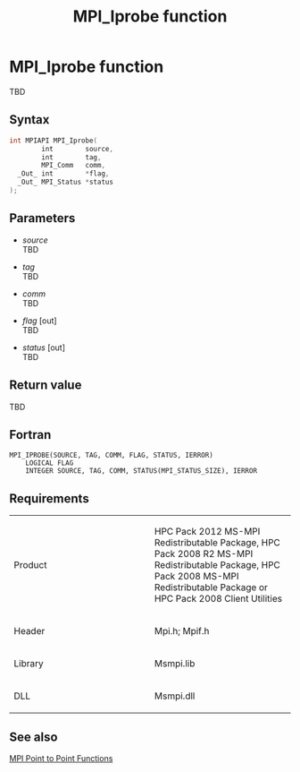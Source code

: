 ﻿---
title: MPI_Iprobe function
TOCTitle: MPI_Iprobe function
ms:assetid: e2a6fadf-447d-42b1-a455-89a504beeabd
ms:mtpsurl: https://msdn.microsoft.com/en-us/library/Dn473424(v=VS.85)
ms:contentKeyID: 59360960
ms.date: 03/28/2018
mtps_version: v=VS.85
f1_keywords:
- MPI_IPROBE
- mpif/MPI_Iprobe
- mpi/MPI_IPROBE
dev_langs:
- C++
- C
---

# MPI\_Iprobe function

TBD

## Syntax

``` c++
int MPIAPI MPI_Iprobe(
        int        source,
        int        tag,
        MPI_Comm   comm,
  _Out_ int        *flag,
  _Out_ MPI_Status *status
);
```

## Parameters

  - *source*  
    TBD

  - *tag*  
    TBD

  - *comm*  
    TBD

  - *flag* \[out\]  
    TBD

  - *status* \[out\]  
    TBD

## Return value

TBD

## Fortran

    MPI_IPROBE(SOURCE, TAG, COMM, FLAG, STATUS, IERROR)
        LOGICAL FLAG
        INTEGER SOURCE, TAG, COMM, STATUS(MPI_STATUS_SIZE), IERROR

## Requirements

<table>
<colgroup>
<col style="width: 50%" />
<col style="width: 50%" />
</colgroup>
<tbody>
<tr class="odd">
<td><p>Product</p></td>
<td><p>HPC Pack 2012 MS-MPI Redistributable Package, HPC Pack 2008 R2 MS-MPI Redistributable Package, HPC Pack 2008 MS-MPI Redistributable Package or HPC Pack 2008 Client Utilities</p></td>
</tr>
<tr class="even">
<td><p>Header</p></td>
<td>Mpi.h;
Mpif.h</td>
</tr>
<tr class="odd">
<td><p>Library</p></td>
<td>Msmpi.lib</td>
</tr>
<tr class="even">
<td><p>DLL</p></td>
<td>Msmpi.dll</td>
</tr>
</tbody>
</table>


## See also

[MPI Point to Point Functions](mpi-point-to-point-functions.md)

